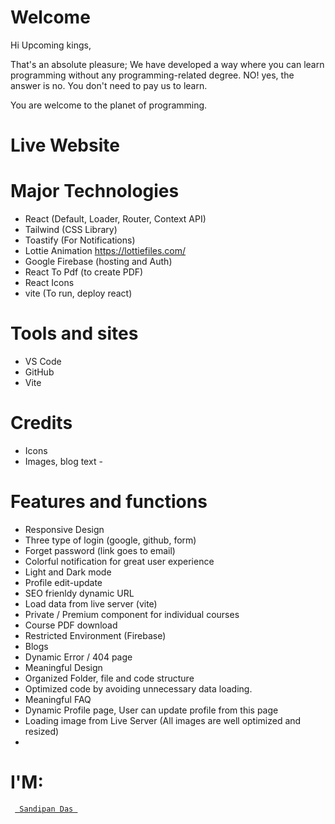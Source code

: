 # Welcome

Hi Upcoming kings,

That's an absolute pleasure; We have developed a way where you can learn programming without any programming-related degree. 
NO! yes, the answer is no. You don't need to pay us to learn. 

You are welcome to the planet of programming.

# Live Website


# Major Technologies
- React (Default, Loader, Router, Context API)
- Tailwind (CSS Library)
- Toastify (For Notifications)
- Lottie Animation  https://lottiefiles.com/
- Google Firebase (hosting and Auth)
- React To Pdf (to create PDF)
- React Icons 
- vite (To run, deploy react)

# Tools and sites
- VS Code
- GitHub
- Vite 

# Credits

- Icons 
- Images, blog text - 

# Features and functions
- Responsive Design
- Three type of login (google, github, form)
- Forget password (link goes to email)
- Colorful notification for great user experience
- Light and Dark mode
- Profile edit-update
- SEO frienldy dynamic URL
- Load data from live server (vite)
- Private / Premium component for individual courses
- Course PDF download
- Restricted Environment (Firebase)
- Blogs
- Dynamic Error / 404 page
- Meaningful Design
- Organized Folder, file and code structure
- Optimized code by avoiding unnecessary data loading.
- Meaningful FAQ 
- Dynamic Profile page, User can update profile from this page
- Loading image from Live Server (All images are well optimized and resized)
- 

# I'M:
<code> <a href="https://sandipandas.net"> Sandipan Das </a> </code>